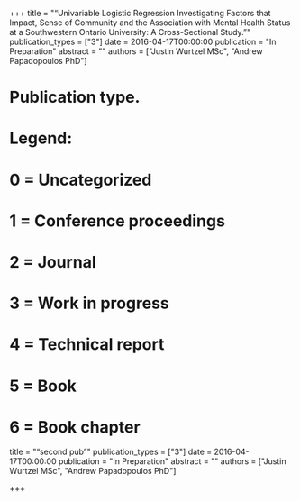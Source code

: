 +++
title = "“Univariable Logistic Regression Investigating Factors that Impact, Sense of Community and the Association with Mental Health Status at a Southwestern Ontario University: A Cross-Sectional Study.”"
publication_types = ["3"]
date = 2016-04-17T00:00:00
publication = "In Preparation"
abstract = ""
authors = ["Justin Wurtzel MSc", "Andrew Papadopoulos PhD"]
# Publication type.
# Legend:
# 0 = Uncategorized
# 1 = Conference proceedings
# 2 = Journal
# 3 = Work in progress
# 4 = Technical report
# 5 = Book
# 6 = Book chapter

title = "“second pub”"
publication_types = ["3"]
date = 2016-04-17T00:00:00
publication = "In Preparation"
abstract = ""
authors = ["Justin Wurtzel MSc", "Andrew Papadopoulos PhD"]

+++

